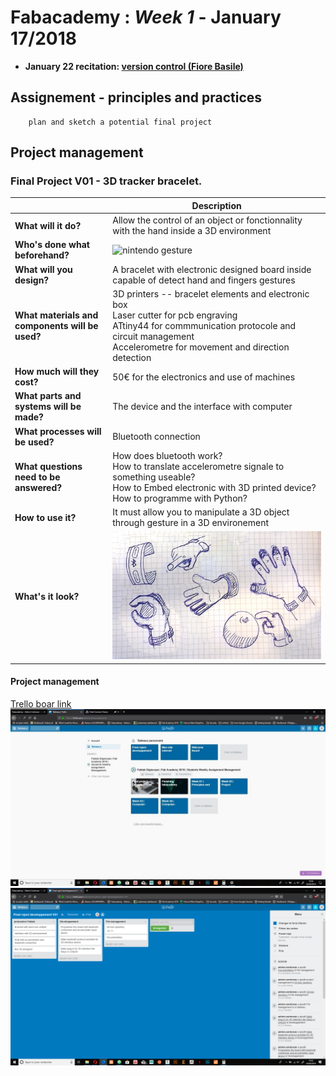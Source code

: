 # Fabacademy : *Week 1* - **January 17/2018**

* **January 22 recitation: [version control (Fiore Basile)](http://fab.academany.org/2018/recitations/version-control.html#1)**

## Assignement - principles and practices

        plan and sketch a potential final project

## Project management
### Final Project V01 - 3D tracker bracelet.

| | Description |
|---|---|
| **What will it do?** | Allow the control of an object or fonctionnality with the hand inside a 3D environment |
| **Who's done what beforehand?** | ![ nintendo gesture ](https://cdn-images-1.medium.com/max/1600/0*wlEZSwAaKu-U2Get.jpg) |
| **What will you design?** | A bracelet with electronic designed board inside capable of detect hand and fingers gestures |
| **What materials and components will be used?** | 3D printers -- bracelet elements and electronic box </br> Laser cutter for pcb engraving</br> ATtiny44 for commmunication protocole and circuit management</br> Accelerometre for movement and direction detection |
| **How much will they cost?** | 50€ for the electronics and use of machines |
| **What parts and systems will be made?** | The device and the interface with computer |
| **What processes will be used?** | Bluetooth connection |
| **What questions need to be answered?** | How does bluetooth work?</br> How to translate accelerometre signale to something useable?</br> How to Embed electronic with 3D printed device?</br> How to programme with Python? |
|**How to use it?**| It must allow you to manipulate a 3D object through gesture in a 3D environement |
| **What's it look?** | ![sketch](assets\img\week1\handsDraw.jpg) |

#### Project management
[<u>Trello boar link</u>](https://trello.com/b/aCXozFJu/final-roject-developpement-v01)
![dashboard](assets\img\week1\trelloDashboard.jpg)
![trelloBoard](assets/img/week1/trelloProjectManagement.png)

<!-- ### And then it starte - conception

Before making this formation, I though a lot about what I wanted to do. Romain told me that I would have a final project to think of and to make through the end. At first I though that some robots legs or something like that would be perfect, but started before fabacademy made me see what kind of difficulties I would face in the futur and what I should focus on for now. The big thing wich is new for me here is electronics, but it seams to be a major skill for after, and I certainly want to master this in the futur...

So changing my perspective, I started to think about a project involving more 1bout electronics and developpement and came with a 'Nird watch with a finger mouse on it`. I want to be able to control a computer, a phone or whatever needed a mouse only with my finger.

This would involve an accelerometre, the initial Nird watch that I have to modify a d enhance, and probably one or two other things. Include a fabIsp inside would be awesome, this way I wouod have a really cool tool, symbole of my emancipation of the virtual world, I like it. 'electronics', 'design' and 'Iot', sounds good.

## Practice

### parametric design

As I am a little early, Romain offer me to take adventage of my position and starting to work on futur assignement in order to help me conceptualized things further earlier.

So I started to work on Parametric design, a concept I know for a word I don't. The idear of parametr8c is something you can scale infinitly. On my websearch on the topic, I saw a lot of geometric design and found some prety cool shapes. I started to work on a first design, the classical said Romain. So I starting to think differently ane reverse ingeniering this picture ![](), I cam out with this :
A really simple shapse that allow a lot of differents designs, wich 8s r3ally cool. From when it took form, I couldn't stop looking for new configuration, the possibility it offert were promissing.

*pictures*

Romain push me further and ask me to think about a way to make it 3D, wich I think I found, But I need to make more of themes to be sure. It would make a pe4fect fit for a structural peace like a chaire or a smouth separation in a room. I think about it a lot.9 -->
